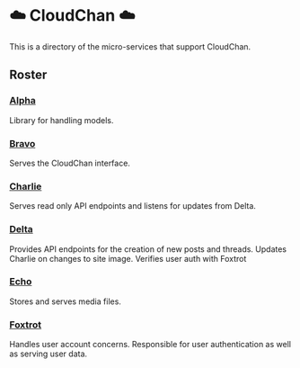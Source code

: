 # :cloud: CloudChan :cloud:

This is a directory of the micro-services that support CloudChan.

## Roster
### [Alpha](https://github.com/DangerN/cc-alpha)
Library for handling models.

### [Bravo](https://github.com/DangerN/cc-bravo)
Serves the CloudChan interface.

### [Charlie](https://github.com/DangerN/cc-charlie)
Serves read only API endpoints and listens for updates from Delta.

### [Delta](https://github.com/DangerN/cc-delta)
Provides API endpoints for the creation of new posts and threads. Updates Charlie on changes to site image. Verifies user auth with Foxtrot

### [Echo](https://github.com/DangerN/cc-echo)
Stores and serves media files.

### [Foxtrot](https://github.com/DangerN/cc-foxtrot)
Handles user account concerns. Responsible for user authentication as well as serving user data.
